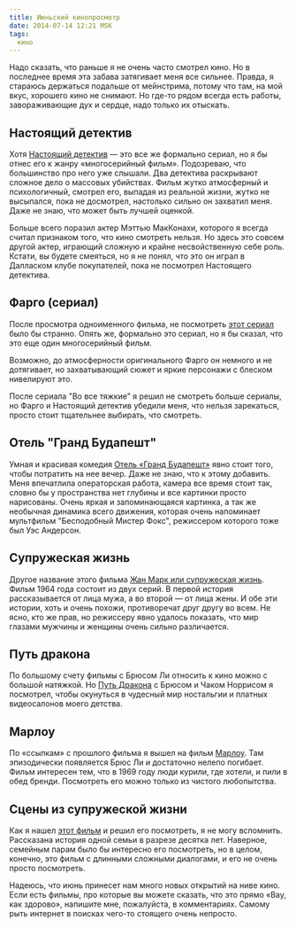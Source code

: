```yaml
---
title: Июньский кинопросмотр
date: 2014-07-14 12:21 MSK
tags:
  кино
---
```


Надо сказать, что раньше я не очень часто смотрел кино. Но в последнее время эта забава затягивает меня все сильнее.
Правда, я стараюсь держаться подальше от мейнстрима, потому что там, на мой вкус, хорошего кино не снимают. Но где-то
рядом всегда есть работы, завораживающие дух и сердце, надо только их отыскать.

<!-- more -->

## Настоящий детектив

Хотя [Настоящий детектив](http://www.kinopoisk.ru/film/681831/) — это все же формально сериал, но я бы отнес его к жанру
«многосерийный фильм». Подозреваю, что большинство про него уже слышали. Два детектива раскрывают сложное дело о
массовых убийствах. Фильм жутко атмосферный и психологичный, смотрел его, выпадая из реальной жизни, жутко не высыпался,
пока не досмотрел, настолько сильно он захватил меня. Даже не знаю, что может быть лучшей оценкой.

Больше всего поразил актер Мэттью МакКонахи, которого я всегда считал признаком того, что кино смотреть нельзя. Но здесь
это совсем другой актер, играющий сложную и крайне несвойственную себе роль. Кстати, вы будете смеяться, но я не понял,
что это он играл в Далласком клубе покупателей, пока не посмотрел Настоящего детектива.

## Фарго (сериал)

После просмотра одноименного фильма, не посмотреть [этот сериал](http://www.kinopoisk.ru/film/767379/) было бы странно.
Опять же, формально это сериал, но я бы сказал, что это еще один многосерийный фильм.

Возможно, до атмосферности оригинального Фарго он немного и не дотягивает, но захватывающий сюжет и яркие персонажи с
блеском нивелируют это.

После сериала "Во все тяжкие" я решил не смотреть больше сериалы, но Фарго и Настоящий детектив убедили меня, что нельзя
зарекаться, просто стоит тщательнее выбирать, что смотреть.

## Отель "Гранд Будапешт"

Умная и красивая комедия [Отель «Гранд Будапешт»](http://www.kinopoisk.ru/film/683999/) явно стоит того, чтобы потратить
на нее вечер. Даже не знаю, что к этому добавить. Меня впечатлила операторская работа, камера все время стоит так,
словно бы у пространства нет глубины и все картинки просто нарисованы. Очень яркая и запоминающаяся картинка, а так же
необычная динамика всего движения, которая очень напоминает мультфильм "Бесподобный Мистер Фокс", режиссером которого
тоже был Уэс Андерсон.

## Супружеская жизнь

Другое название этого фильма [Жан Марк или супружеская жизнь](http://www.kinopoisk.ru/film/253313/). Фильм 1964 года
состоит из двух серий. В первой история рассказывается от лица мужа, а во второй — от лица жены. И обе эти истории, хоть
и очень похожи, противоречат друг другу во всем. Не ясно, кто же прав, но режиссеру явно удалось показать, что мир
глазами мужчины и женщины очень сильно различается.

## Путь дракона

По большому счету фильмы с Брюсом Ли относить к кино можно с большой натяжкой. Но [Путь
Дракона](http://www.kinopoisk.ru/film/34809/) с Брюсом и Чаком Норрисом я посмотрел, чтобы окунуться в чудесный мир
ностальгии и платных видеосалонов моего детства.

## Марлоу

По «ссылкам» с прошлого фильма я вышел на фильм [Марлоу](http://www.kinopoisk.ru/film/13282/). Там эпизодически
появляется Брюс Ли и достаточно нелепо погибает. Фильм интересен тем, что в 1969 году люди курили, где хотели, и пили в
обед бренди. Посмотреть его можно только из чистого любопытства.

## Сцены из супружеской жизни

Как я нашел [этот фильм](http://www.kinopoisk.ru/film/82496/) и решил его посмотреть, я не могу вспомнить. Рассказана
история одной семьи в разрезе десятка лет. Наверное, семейным парам было бы интересно его посмотреть, но в целом,
конечно, это фильм с длинными сложными диалогами, и его не очень просто посмотреть.

Надеюсь, что июнь принесет нам много новых открытий на ниве кино. Если есть фильмы, про которые вы можете сказать, что
это прямо «Вау, как здорово», напишите мне, пожалуйста, в комментариях. Самому рыть интернет в поисках чего-то стоящего
очень непросто.
